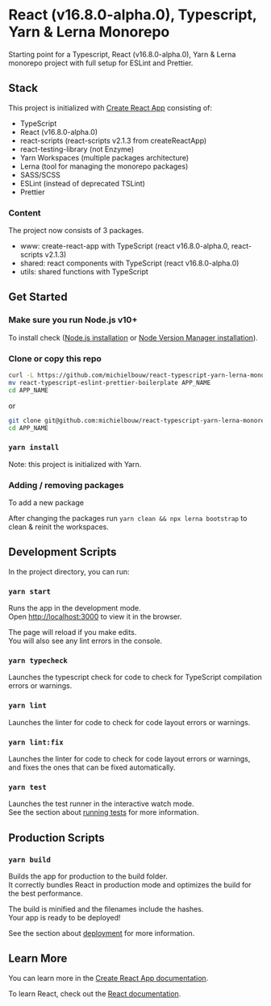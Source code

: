 # React (v16.8.0-alpha.0), Typescript, Yarn & Lerna Monorepo

Starting point for a Typescript, React (v16.8.0-alpha.0), Yarn & Lerna monorepo project with full setup for ESLint and Prettier.

## Stack

This project is initialized with [Create React App](https://github.com/facebook/create-react-app) consisting of:

- TypeScript
- React (v16.8.0-alpha.0)
- react-scripts (react-scripts v2.1.3 from createReactApp)
- react-testing-library (not Enzyme)
- Yarn Workspaces (multiple packages architecture)
- Lerna (tool for managing the monorepo packages)
- SASS/SCSS
- ESLint (instead of deprecated TSLint)
- Prettier

### Content

The project now consists of 3 packages.

- www: create-react-app with TypeScript (react v16.8.0-alpha.0, react-scripts v2.1.3)
- shared: react components with TypeScript (react v16.8.0-alpha.0)
- utils: shared functions with TypeScript

## Get Started

### Make sure you run Node.js v10+

To install check ([Node.js installation](https://nodejs.org/en/) or [Node Version Manager installation](https://github.com/nvm-sh/nvm)).

### Clone or copy this repo

```bash
curl -L https://github.com/michielbouw/react-typescript-yarn-lerna-monorepo-eslint-prettier-boilerplate/archive/master.zip | tar zx
mv react-typescript-eslint-prettier-boilerplate APP_NAME
cd APP_NAME
```

or

```bash
git clone git@github.com:michielbouw/react-typescript-yarn-lerna-monorepo-eslint-prettier-boilerplate.git APP_NAME
cd APP_NAME
```

### `yarn install`

Note: this project is initialized with Yarn.

### Adding / removing packages

To add a new package

After changing the packages run `yarn clean && npx lerna bootstrap` to clean & reinit the workspaces.

## Development Scripts

In the project directory, you can run:

### `yarn start`

Runs the app in the development mode.<br>
Open [http://localhost:3000](http://localhost:3000) to view it in the browser.

The page will reload if you make edits.<br>
You will also see any lint errors in the console.

### `yarn typecheck`

Launches the typescript check for code to check for TypeScript compilation errors or warnings.

### `yarn lint`

Launches the linter for code to check for code layout errors or warnings.

### `yarn lint:fix`

Launches the linter for code to check for code layout errors or warnings, and fixes the ones that can be fixed automatically.

### `yarn test`

Launches the test runner in the interactive watch mode.<br>
See the section about [running tests](https://facebook.github.io/create-react-app/docs/running-tests) for more information.

## Production Scripts

### `yarn build`

Builds the app for production to the build folder.<br>
It correctly bundles React in production mode and optimizes the build for the best performance.

The build is minified and the filenames include the hashes.<br>
Your app is ready to be deployed!

See the section about [deployment](https://facebook.github.io/create-react-app/docs/deployment) for more information.

## Learn More

You can learn more in the [Create React App documentation](https://facebook.github.io/create-react-app/docs/getting-started).

To learn React, check out the [React documentation](https://reactjs.org/).

